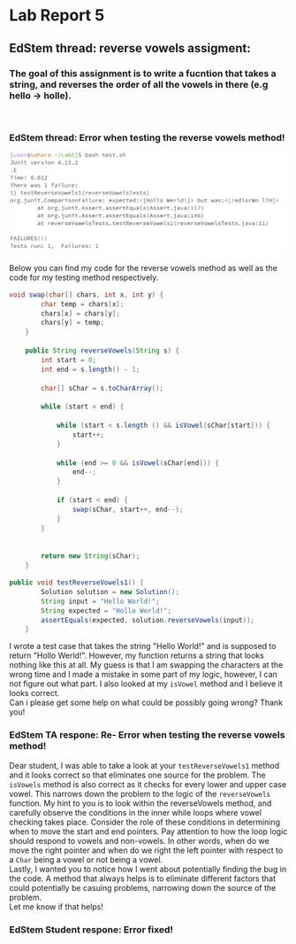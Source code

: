 # Lab Report 5
## EdStem thread: reverse vowels assigment:
### The goal of this assignment is to write a fucntion that takes a string, and reverses the order of all the vowels in there (e.g hello -> holle).

<br>

### EdStem thread: Error when testing the reverse vowels method!
![Image](bash.png)
<br>
<br>
Below you can find my code for the reverse vowels method as well as the code for my testing method respectively.
<br>
```java
void swap(char[] chars, int x, int y) {
        char temp = chars[x];
        chars[x] = chars[y];
        chars[y] = temp;
    }
    
    public String reverseVowels(String s) {
        int start = 0;
        int end = s.length() - 1;

        char[] sChar = s.toCharArray();
        
        while (start < end) {
            
            while (start < s.length () && isVowel(sChar[start])) {
                start++;
            }

            while (end >= 0 && isVowel(sChar[end])) {
                end--;
            }

            if (start < end) {
                swap(sChar, start++, end--);
            }
        }
        

        return new String(sChar);
    }
```

```java
public void testReverseVowels1() {
        Solution solution = new Solution();
        String input = "Hello World!";
        String expected = "Hollo Werld!";
        assertEquals(expected, solution.reverseVowels(input));
    }
```
I wrote a test case that takes the string "Hello World!" and is supposed to return "Hollo Werld!". However, my function returns a string that looks nothing like this at all. My guess is that I am swapping the characters at the wrong time and I made a mistake in some part of my logic, however, I can not figure out what part. I also looked at my `isVowel` method and I believe it looks correct. <br>
Can i please get some help on what could be possibly going wrong? 
Thank you!

### EdStem TA respone: Re- Error when testing the reverse vowels method!
Dear student, I was able to take a look at your `testReverseVowels1` method and it looks correct so that eliminates one source for the problem. The `isVowels` method is also correct as it checks for every lower and upper case vowel. This narrows down the problem to the logic of the `reverseVowels` function. My hint to you is to look within the reverseVowels method, and carefully observe the conditions in the inner while loops where vowel checking takes place. Consider the role of these conditions in determining when to move the start and end pointers. Pay attention to how the loop logic should respond to vowels and non-vowels. In other words, when do we move the right pointer and when do we right the left pointer with respect to a `Char` being a vowel or not being a vowel. <br>
Lastly, I wanted you to notice how I went about potentially finding the bug in the code. A method that always helps is to eliminate different factors that could potentially be casuing problems, narrowing down the source of the problem. <br>
Let me know if that helps!
<br>
### EdStem Student respone: Error fixed!

